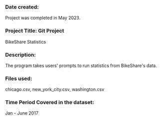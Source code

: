 ### Date created: 
Project was completed in May 2023.

### Project Title: Git Project
BikeShare Statistics 

### Description: 
The program takes users' prompts to run statistics from BikeShare's data.

### Files used: 
chicago.csv, new_york_city.csv, washington.csv

### Time Period Covered in the dataset: 
Jan - June 2017
